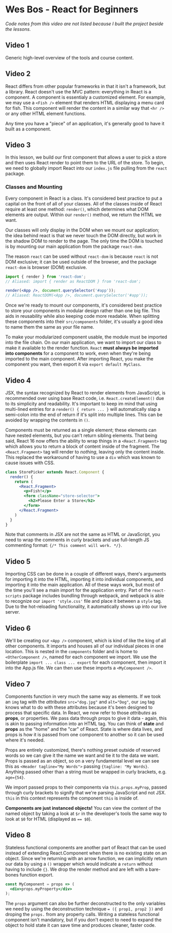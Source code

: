 # Wes Bos - React for Beginners

_Code notes from this video are not listed because I built the project beside the lessons._

## Video 1

Generic high-level overview of the tools and course content.

## Video 2

React differs from other popular frameworks in that it isn't a framework, but a library. React doesn't use the MVC pattern: everything in React is a component. A component is essentialy a customized element. For example, we may use a `<Fish />` element that renders HTML displaying a menu card for fish. This component will render the content in a similar way that `<hr />` or any other HTML element functions.

Any time you have a "piece" of an application, it's generally good to have it built as a component.

## Video 3

In this lesson, we build our first component that allows a user to pick a store and then uses React render to point them to the URL of the store. To begin, we need to globally import React into our `index.js` file pulling from the `react` package.

### Classes and Mounting

Every component in React is a class. It's considered best practice to put a capital on the front of all of your classes. All of the classes inside of React require at least one method: `render()`, which determines what DOM elements are output. Within our `render()` method, we return the HTML we want.

Our classes will only display in the DOM when we mount our application; the idea behind react is that we never touch the DOM directly, but work in the shadow DOM to render to the page. The only time the DOM is touched is by mounting our main application from the package `react-dom`.

The reason `react` can be used without `react-dom` is because `react` is not DOM exclusive; it can be used outside of the browser, and the package `react-dom` is browser (DOM) exclusive.

```jsx
import { render } from 'react-dom';
// Aliased: import { render as ReactDOM } from 'react-dom';

render(<App />, document.querySelector('#app'));
// Aliased: ReactDOM(<App />, document.querySelector('#app'));
```

Once we're ready to mount our components, it's considered best practice to store your components in modular design rather than one big file. This aids in reusability while also keeping code more readable. When splitting these components into their `src/components` folder, it's usually a good idea to name them the same as your file name.

To make your modularized component usable, the module must be imported into the file chain. On our main application, we want to import our class to make it available to the render function. `React` **must always be imported into components** for a component to work, even when they're being imported to the main component. After importing React, you make the component you want, then export it via `export default MyClass`.

## Video 4

JSX, the syntax recognized by React to render elements from JavaScript, is recommended over using base React code, i.e. `React.createElement()` due to its simplicity and readability. It's important to keep im mind that using multi-lined entries for a `render() { return ... }` will automatically slap a semi-colon into the end of return if it's split into multiple lines. This can be avoided by wrapping the contents in `()`.

Components must be returned as a single element; these elements can have nested elements, but you can't return sibling elements. That being said, React 16 now offers the ability to wrap things in a `<React.Fragment>` tag which allows you to return a block of content inside of the fragment. The `<React.Fragment>` tag will render to _nothing_, leaving only the content inside. This replaced the workaround of having to use a `div` which was known to cause issues with CSS.

``` jsx
class StorePicker extends React.Component {
  render() {
    return (
      <React.Fragment>
        <p>Fish!</p>
        <form className="store-selector">
          <h2>Please Enter a Store</h2>
        </form>
      </React.Fragment>
    )
  }
}
```

Note that comments in JSX are not the same as HTML or JavaScript, you need to wrap the comments in curly brackets and use full-length JS commenting format: `{/* This comment will work. */}`.

## Video 5

Importing CSS can be done in a couple of different ways, there's arguments for importing it into the HTML, importing it into individual components, and importing it into the main application. All of these ways work, but most of the time you'll see a main import for the application entry. Part of the `react-scripts` package includes bundling through webpack, and webpack is able to recognize our `import 'style.css'` file and place it between a `style` tag. Due to the hot-reloading functionality, it automatically shows up into our live server.

## Video 6

We'll be creating our `<App />` component, which is kind of like the king of all other components. It imports and houses all of our individual pieces in one location. This is nested in the `components` folder and is home to `<OtherComponent />`, named for each component we import. We use the boilerplate `import ... class ... export` for each component, then import it into the App.js file. We can then use these imports a `<MyComponent />`.

## Video 7

Components function in very much the same way as elements. If we took an `img` tag with the _attributes_ `src="dog.jpg"` and `alt="Dog"`, our `img` tag knows what to do with these attributes because it's been designed to process that specific data. In React, we now refer to those _attributes_ as **props**, or properties. We pass data through props to give it data - again, this is akin to passing information into an HTML tag. You can think of **state** and **props** as the "home" and the "car" of React. State is where data lives, and props is how it is passed from one component to another so it can be used where it's needed.

Props are entirely customized, there's nothing preset outside of reserved words so we can give it the name we want and tie it to the data we want. Props is passed as an object, so on a very fundamental level we can see this as `<Header tagline="My Words">` passing `{tagline: "My Words}`. Anything passed other than a string must be wrapped in curly brackets, e.g. `age={54}`.

We import passed props to their components via `this.props.myProp`, passed through curly brackets to signify that we're parsing JavaScript and not JSX. `this` in this context represents the component `this` is inside of.

**Components are just instanced objects!** You can view the content of the named object by taking a look at `$r` in the developer's tools the same way to look at `$0` for HTML (displayed as `== $0`).

## Video 8

Stateless functional components are another part of React that can be used instead of extending React.Component when there is no existing state on an object. Since we're returning with an arrow function, we can implicitly return our data by using a `()` wrapper which would indicate a `return` without having to include `{}`. We drop the render method and are left with a bare-bones function export.

``` jsx
const MyComponent = props => (
  <div>props.myProperty</div>
);
```

The `props` argument can also be further deconstructed to the only variables we need by using the deconstruction technique `= ({ prop1, prop2 })` and droping the `props.` from any property calls. Writing a stateless functional component isn't mandatory, but if you don't expect to need to expand the object to hold state it can save time and produces cleaner, faster code.